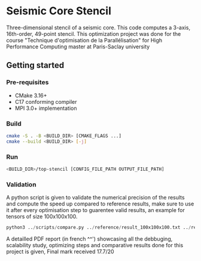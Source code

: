# Seismic Core Stencil

Three-dimensional stencil of a seismic core.
This code computes a 3-axis, 16th-order, 49-point stencil.
This optimization project was done for the course "Technique d'optimisation de la Parallélisation" for High Performance Computing master at Paris-Saclay university


## Getting started

### Pre-requisites
- CMake 3.16+
- C17 conforming compiler
- MPI 3.0+ implementation

### Build
```sh
cmake -S . -B <BUILD_DIR> [CMAKE_FLAGS ...]
cmake --build <BUILD_DIR> [-j]
```

### Run
```sh
<BUILD_DIR>/top-stencil [CONFIG_FILE_PATH OUTPUT_FILE_PATH]
```

### Validation
A python script is given to validate the numerical precision of the results and compute the speed up compared to reference results, make sure to use it after every optimisation step to guarentee valid results, an example for tensors of size 100x100x100.

```python
python3 ../scripts/compare.py ../reference/result_100x100x100.txt ../results/result.txt 
```

A detailled PDF report (in french ^^') showcasing all the debbuging, scalability study, optimizing steps and comparative results done for this project is given, Final mark received 17.7/20


